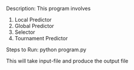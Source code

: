 Description:
This program involves 
1. Local Predictor
2. Global Predictor
3. Selector
4. Tournament Predictor

Steps to Run:
python program.py <input-file> <output-file>

This will take input-file and produce the output file


